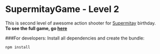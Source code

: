 # SupermitayGame - Level 2

This is second level of awesome action shooter for [Supermitay](https://vk.com/id6517578) birthday.<br/>
**To see the full game, go [here](https://vk.com/app4729489_100672142)** 

###For developers: 
Install all dependencies and create the bundle:
```
npm install
```
